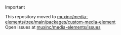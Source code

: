 > [!IMPORTANT]  
> This repository moved to [muxinc/media-elements/tree/main/packages/custom-media-element](https://github.com/muxinc/media-elements/tree/main/packages/custom-media-element)  
> Open issues at [muxinc/media-elements/issues](https://github.com/muxinc/media-elements/issues)
